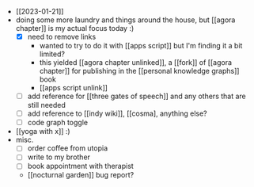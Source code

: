 - [[2023-01-21]]
- doing some more laundry and things around the house, but [[agora chapter]] is my actual focus today :)
  - [x] need to remove links
    - wanted to try to do it with [[apps script]] but I'm finding it a bit limited?
    - this yielded [[agora chapter unlinked]], a [[fork]] of [[agora chapter]] for publishing in the [[personal knowledge graphs]] book
    - [[apps script unlink]]
  - [ ] add reference for [[three gates of speech]] and any others that are still needed
  - [ ] add reference to [[indy wiki]], [[cosma], anything else?
  - [ ] code graph toggle
- [[yoga with x]] :)
- misc.
  - [ ] order coffee from utopia
  - [ ] write to my brother 
  - [ ] book appointment with therapist
  - [[nocturnal garden]] bug report?
